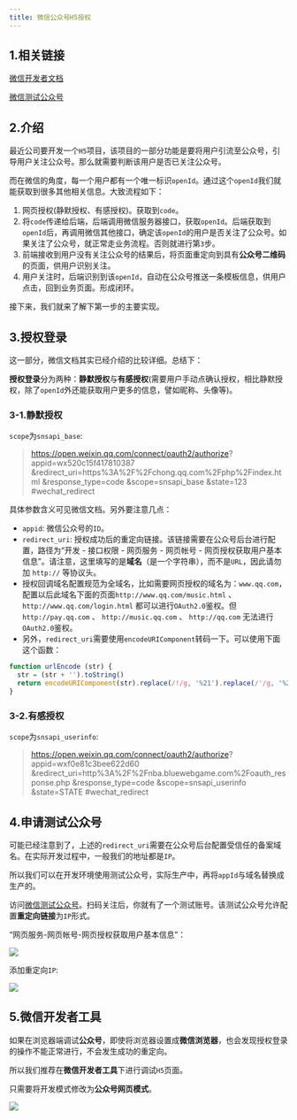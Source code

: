 ```yaml
---
title: 微信公众号H5授权
---
```


## 1.相关链接

[微信开发者文档](https://developers.weixin.qq.com/doc/offiaccount/OA_Web_Apps/Wechat_webpage_authorization.html)

[微信测试公众号](http://mp.weixin.qq.com/debug/cgi-bin/sandboxinfo?action=showinfo&t=sandbox/index)

## 2.介绍
最近公司要开发一个`H5`项目，该项目的一部分功能是要将用户引流至公众号，引导用户关注公众号。那么就需要判断该用户是否已关注公众号。

而在微信的角度，每一个用户都有一个唯一标识`openId`。通过这个`openId`我们就能获取到很多其他相关信息。大致流程如下：

1. 网页授权(静默授权、有感授权)。获取到`code`。
2. 将`code`传递给后端，后端调用微信服务器接口，获取`openId`。后端获取到`openId`后，再调用微信其他接口，确定该`openId`的用户是否关注了公众号。如果关注了公众号，就正常走业务流程。否则就进行第`3`步。
3. 前端接收到用户没有关注公众号的结果后，将页面重定向到具有**公众号二维码**的页面，供用户识别关注。
4. 用户关注时，后端识别到该`openId`，自动在公众号推送一条模板信息，供用户点击，回到业务页面。形成闭环。

接下来，我们就来了解下第一步的主要实现。

## 3.授权登录
这一部分，微信文档其实已经介绍的比较详细。总结下：

**授权登录**分为两种：**静默授权**与**有感授权**(需要用户手动点确认授权，相比静默授权，除了`openId`外还能获取用户更多的信息，譬如昵称、头像等)。

### 3-1.静默授权

`scope`为`snsapi_base`:

> https://open.weixin.qq.com/connect/oauth2/authorize?
> appid=wx520c15f417810387
> &redirect_uri=https%3A%2F%2Fchong.qq.com%2Fphp%2Findex.html
> &response_type=code
> &scope=snsapi_base
> &state=123
> #wechat_redirect

具体参数含义可见微信文档。另外要注意几点：
- `appid`: 微信公众号的`ID`。
- `redirect_uri`: 授权成功后的重定向链接。该链接需要在公众号后台进行配置，路径为“开发 - 接口权限 - 网页服务 - 网页帐号 - 网页授权获取用户基本信息”。请注意，这里填写的是**域名**（是一个字符串），而不是`URL`，因此请勿加 `http://` 等协议头。
- 授权回调域名配置规范为全域名，比如需要网页授权的域名为：`www.qq.com`，配置以后此域名下面的页面`http://www.qq.com/music.html` 、 `http://www.qq.com/login.html` 都可以进行`OAuth2.0`鉴权。但`http://pay.qq.com` 、 `http://music.qq.com` 、 `http://qq.com` 无法进行`OAuth2.0`鉴权。
- 另外，`redirect_uri`需要使用`encodeURIComponent`转码一下。可以使用下面这个函数：

```js
function urlEncode (str) {
  str = (str + '').toString()
  return encodeURIComponent(str).replace(/!/g, '%21').replace(/'/g, '%27').replace(/\(/g, '%28').replace(/\)/g, '%29').replace(/\*/g, '%2A').replace(/%20/g, '+')
}
```

### 3-2.有感授权

`scope`为`snsapi_userinfo`:

> https://open.weixin.qq.com/connect/oauth2/authorize?
> appid=wxf0e81c3bee622d60
> &redirect_uri=http%3A%2F%2Fnba.bluewebgame.com%2Foauth_response.php
> &response_type=code
> &scope=snsapi_userinfo
> &state=STATE
> #wechat_redirect

## 4.申请测试公众号

可能已经注意到了，上述的`redirect_uri`需要在公众号后台配置受信任的备案域名。在实际开发过程中，一般我们的地址都是`IP`。

所以我们可以在开发环境使用测试公众号，实际生产中，再将`appId`与域名替换成生产的。

访问[微信测试公众号](http://mp.weixin.qq.com/debug/cgi-bin/sandboxinfo?action=showinfo&t=sandbox/index)。扫码关注后，你就有了一个测试账号。该测试公众号允许配置**重定向链接**为`IP`形式。

“网页服务-网页帐号-网页授权获取用户基本信息”：

![](https://tva1.sinaimg.cn/large/0081Kckwly1gm006rxczxj317p0u0wnb.jpg)

添加重定向`IP`:

![](https://tva1.sinaimg.cn/large/0081Kckwly1gm0084r1fnj314c0t2jtw.jpg)

## 5.微信开发者工具

如果在浏览器端调试**公众号**，即使将浏览器设置成**微信浏览器**，也会发现授权登录的操作不能正常进行，不会发生成功的重定向。

所以我们推荐在**微信开发者工具**下进行调试`H5`页面。

只需要将开发模式修改为**公众号网页模式**。

![](https://tva1.sinaimg.cn/large/0081Kckwly1gm00bigs7tj30mu0beti6.jpg)

